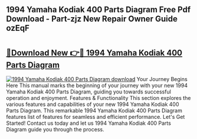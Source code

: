 ## 1994 Yamaha Kodiak 400 Parts Diagram Free Pdf Download - Part-zjz New Repair Owner Guide ozEqF

# <h2><a href="http://dfkj90k.blite.top/?on=1994+Yamaha+Kodiak+400+Parts+Diagram">🔗Download New 👉🔴 1994 Yamaha Kodiak 400 Parts Diagram</a></h2>

[![1994 Yamaha Kodiak 400 Parts Diagram download](https://i.imgur.com/lujVjoI.png)](http://dfkj90k.blite.top/?on=1994+Yamaha+Kodiak+400+Parts+Diagram)
Your Journey Begins Here This manual marks the beginning of your journey with your new 1994 Yamaha Kodiak 400 Parts Diagram, guiding you towards successful operation and enjoyment. Features & Functionality This section explores the various features and capabilities of your new 1994 Yamaha Kodiak 400 Parts Diagram. This remarkable 1994 Yamaha Kodiak 400 Parts Diagram features list of features for seamless and efficient performance. Let's Get Started! Contact us today and let us 1994 Yamaha Kodiak 400 Parts Diagram guide you through the process.
